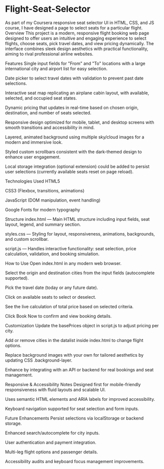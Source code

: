 # Flight-Seat-Selector
As part of my Coursera responsive seat selector UI in HTML, CSS, and JS course, I have designed a page to select seats for a particular flight.
Overview
This project is a modern, responsive flight booking web page designed to offer users an intuitive and engaging experience to select flights, choose seats, pick travel dates, and view pricing dynamically. The interface combines sleek design aesthetics with practical functionality, aiming to rival professional airline websites.

Features
Single input fields for "From" and "To" locations with a large international city and airport list for easy selection.

Date picker to select travel dates with validation to prevent past date selections.

Interactive seat map replicating an airplane cabin layout, with available, selected, and occupied seat states.

Dynamic pricing that updates in real-time based on chosen origin, destination, and number of seats selected.

Responsive design optimized for mobile, tablet, and desktop screens with smooth transitions and accessibility in mind.

Layered, animated background using multiple sky/cloud images for a modern and immersive look.

Styled custom scrollbars consistent with the dark-themed design to enhance user engagement.

Local storage integration (optional extension) could be added to persist user selections (currently available seats reset on page reload).

Technologies Used
HTML5

CSS3 (Flexbox, transitions, animations)

JavaScript (DOM manipulation, event handling)

Google Fonts for modern typography

Structure
index.html — Main HTML structure including input fields, seat layout, legend, and summary section.

styles.css — Styling for layout, responsiveness, animations, backgrounds, and custom scrollbar.

script.js — Handles interactive functionality: seat selection, price calculation, validation, and booking simulation.

How to Use
Open index.html in any modern web browser.

Select the origin and destination cities from the input fields (autocomplete supported).

Pick the travel date (today or any future date).

Click on available seats to select or deselect.

See the live calculation of total price based on selected criteria.

Click Book Now to confirm and view booking details.

Customization
Update the basePrices object in script.js to adjust pricing per city.

Add or remove cities in the datalist inside index.html to change flight options.

Replace background images with your own for tailored aesthetics by updating CSS .background-layer.

Enhance by integrating with an API or backend for real bookings and seat management.

Responsive & Accessibility Notes
Designed first for mobile-friendly responsiveness with fluid layouts and scalable UI.

Uses semantic HTML elements and ARIA labels for improved accessibility.

Keyboard navigation supported for seat selection and form inputs.

Future Enhancements
Persist selections via localStorage or backend storage.

Enhanced search/autocomplete for city inputs.

User authentication and payment integration.

Multi-leg flight options and passenger details.

Accessibility audits and keyboard focus management improvements.
